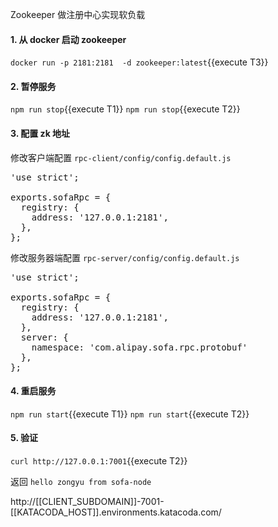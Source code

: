 Zookeeper 做注册中心实现软负载

#### 1. 从 docker 启动 zookeeper

`docker run -p 2181:2181  -d zookeeper:latest`{{execute T3}}


#### 2. 暂停服务

`npm run stop`{{execute T1}}
`npm run stop`{{execute T2}}

#### 3. 配置 zk 地址

修改客户端配置 `rpc-client/config/config.default.js`

<pre class="file" data-filename="rpc-client/config/config.default.js" data-target="replace">
'use strict';

exports.sofaRpc = {
  registry: {
    address: '127.0.0.1:2181',
  },
};
</pre>

修改服务器端配置 `rpc-server/config/config.default.js`

<pre class="file" data-filename="rpc-server/config/config.default.js" data-target="replace">
'use strict';

exports.sofaRpc = {
  registry: {
    address: '127.0.0.1:2181',
  },
  server: {
    namespace: 'com.alipay.sofa.rpc.protobuf'
  },
};
</pre>

#### 4. 重启服务

`npm run start`{{execute T1}}
`npm run start`{{execute T2}}


#### 5. 验证

`curl http://127.0.0.1:7001`{{execute T2}}

返回 `hello zongyu from sofa-node`

http://[[CLIENT_SUBDOMAIN]]-7001-[[KATACODA_HOST]].environments.katacoda.com/
